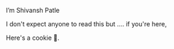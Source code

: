 I’m Shivansh Patle

I don't expect anyone to read this but ....
if you're here,

Here's a cookie 🍪.
